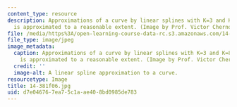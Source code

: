 ```yaml
---
content_type: resource
description: Approximations of a curve by linear splines with K=3 and K=8. The curve
  is approximated to a reasonable extent. (Image by Prof. Victor Chernozhukov.)
file: /media/https%3A/open-learning-course-data-rc.s3.amazonaws.com/14-381-statistical-method-in-economics-fall-2006/d7e046767ea75c1aae408bd0985de783_14-381f06.jpg
file_type: image/jpeg
image_metadata:
  caption: Approximations of a curve by linear splines with K=3 and K=8. The curve
    is approximated to a reasonable extent. (Image by Prof. Victor Chernozhukov.)
  credit: ''
  image-alt: A linear spline approximation to a curve.
resourcetype: Image
title: 14-381f06.jpg
uid: d7e04676-7ea7-5c1a-ae40-8bd0985de783
---
```

